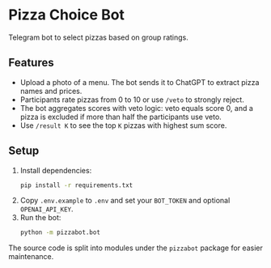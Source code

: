 # Pizza Choice Bot

Telegram bot to select pizzas based on group ratings.

## Features
- Upload a photo of a menu. The bot sends it to ChatGPT to extract pizza names and prices.
- Participants rate pizzas from 0 to 10 or use `/veto` to strongly reject.
- The bot aggregates scores with veto logic: veto equals score 0, and a pizza is excluded if more than half the participants use veto.
- Use `/result K` to see the top `K` pizzas with highest sum score.

## Setup
1. Install dependencies:
   ```bash
   pip install -r requirements.txt
   ```
2. Copy `.env.example` to `.env` and set your `BOT_TOKEN` and optional `OPENAI_API_KEY`.
3. Run the bot:
   ```bash
   python -m pizzabot.bot
   ```

The source code is split into modules under the `pizzabot` package for easier maintenance.
